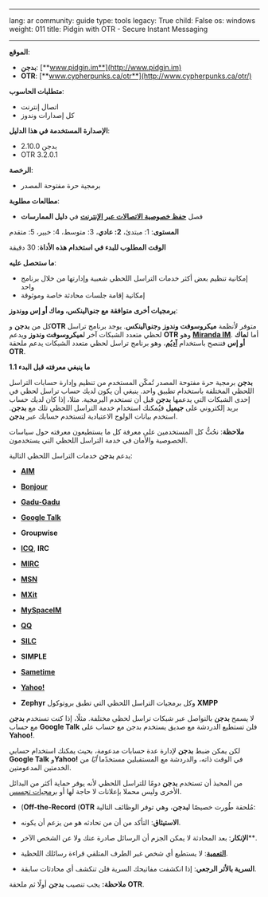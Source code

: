 

---

lang: ar
community: guide
type: tools
legacy: True
child: False
os: windows
weight: 011
title: Pidgin with OTR - Secure Instant Messaging

---

**الموقع**:

- **بدجن**: [**www.pidgin.im**](http://www.pidgin.im)
- **OTR**:‏ [**www.cypherpunks.ca/otr**](http://www.cypherpunks.ca/otr/)

**متطلبات الحاسوب**:

- اتصال إنترنت
- كل إصدارات وندوز

**الإصدارة المستخدمة في هذا الدليل**:

- بدجن 2.10.0
- OTR 3.2.0.1

**الرخصة**:

- برمجية حرة مفتوحة المصدر

**مطالعات مطلوبة**:

- فصل [**حفظ خصوصية الاتصالات عبر الإنترنت**](/ar/chapter_07) في **دليل الممارسات**

**المستوى**: 1: مبتدئ، **2: عادي**، 3: متوسط، 4: خبير، 5: متقدم

**الوقت المطلوب للبدء في استخدام هذه الأداة**: 30 دقيقة

**ما ستحصل عليه**:

- إمكانية تنظيم بعض أكثر خدمات التراسل اللحظي شعبية وإدارتها من خلال برنامج واحد
- إمكانية إقامة جلسات محادثة خاصة وموثوقة

**برمجيات أخرى متوافقة مع جنو\لينكس، وماك أو إس ووندوز**:

كل من **بدجن** و**OTR** متوفر لأنظمة **ميكروسوفت وندوز** و**جنو\لينكس**. يوجد برنامج تراسل لحظي متعدد الشبكات آخر ل**ميكروسوفت وندوز** ويدعم **OTR** وهو [**Miranda IM**](http://www.miranda-im.org/). أما ل**ماك أو إس** فننصح باستخدام [**آديُم**](http://adium.im/)، وهو برنامج تراسل لحظي متعدد الشبكات يدعم ملحقة **OTR**.

**1.1 ما ينبغي معرفته قبل البدء**

**بدجن** برمجية حرة مفتوحة المصدر تُمكّن المستخدم من تنظيم وإدارة حسابات التراسل اللحظي المختلفة باستخدام تطبيق واحد. ينبغي أن يكون لديك حساب تراسل لحظي في إحدى الشبكات التي يدعمها **بدجن** قبل أن تستخدم البرمجية. مثلا، إذا كان لديك حساب بريد إلكتروني على **جيميل** فيُمكنك استخدام خدمة التراسل اللحظي تلك مع **بدجن**. استخدم بيانات الولوج الاعتيادية لتستخدم حسابك عبر **بدجن**.

**ملاحظة**: نحُثُّ كل المستخدمين على معرفة كل ما يستطيعون معرفته حول سياسات الخصوصية والأمان في خدمة التراسل اللحظي التي يستخدمون.

يدعم **بدجن** خدمات التراسل اللحظي التالية:

- [**AIM**](http://dashboard.aim.com/aim)

- [**Bonjour**](http://www.apple.com/support/bonjour/)

- [**Gadu-Gadu**](http://komunikator.gadu-gadu.pl/)

- [**Google Talk**](http://www.google.com/talk/)

- **Groupwise**

- [**ICQ**](http://www.icq.com), **IRC**

- [**MIRC**](http://www.mirc.com/)

- [**MSN**](http://www.msn.com/)

- [**MXit**](http://www.mxit.com/)

- [**MySpaceIM**](http://www.myspace.com/guide/im)

- [**QQ**](http://www.qq.com/)

- [**SILC**](http://silcnet.org/)

- **SIMPLE**

- [**Sametime**](http://www.ibm.com/developerworks/downloads/ls/lst/)

- [**Yahoo!**](http://messenger.yahoo.com/)

- **Zephyr** وكل برمجيات التراسل اللحظي التي تطبق بروتوكول **XMPP**


لا يسمح **بدجن** بالتواصل عبر شبكات تراسل لحظي مختلفة. مثلًا، إذا كنت تستخدم **بدجن** مع حساب **Google Talk** فلن تستطيع الدردشة مع صديق يستخدم بدجن مع حساب على **Yahoo!‪**.

لكن يمكن ضبط **بدجن** لإدارة عدة حسابات مدعومة، بحيث يمكنك استخدام حسابي **Google Talk** و**Yahoo!‪** في الوقت ذاته، والدردشة مع المستقبلين مستخدًما *أيًا* من الخدمتين المدعومتين.

من المحبذ أن تستخدم **بدجن** دومًا للتراسل اللحظي لأنه يوفر حماية أكثر من البدائل الأخرى وليس محملا بإعلانات لا حاجة لها أو [برمجيات تجسس](/glossary#spyware).

- (**Off-the-Record** (**OTR**  مُلحقة طُورت خصيصًا ل**بدجن**، وهي توفر الوظائف التالية:

- **الاستيثاق**: التأكد من أن من تحادثه هو من يزعم أن يكونه.
- **الإنكار**: بعد المحادثة لا يمكن الجزم أن الرسائل صادرة عنك ولا عن الشخص الآخر**.
- [**التعمية**](/glossary#encryption): لا يستطيع أي شخص غير الطرف المتلقي قراءة رسائلك اللحظية.
- **السرية بالأثر الرجعي**: إذا انكشفت مفاتيحك السرية فلن تنكشف أي محادثات سابقة.

**ملاحظة:** يجب تنصيب **بدجن** أولًا ثم ملحقة **OTR**.

